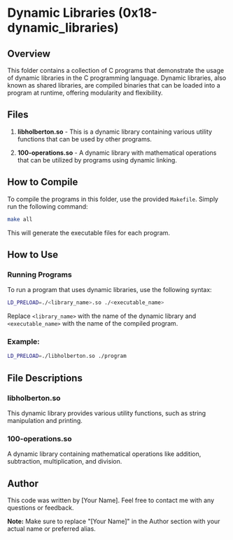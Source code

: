 # Dynamic Libraries (0x18-dynamic_libraries)

## Overview

This folder contains a collection of C programs that demonstrate the usage of dynamic libraries in the C programming language. Dynamic libraries, also known as shared libraries, are compiled binaries that can be loaded into a program at runtime, offering modularity and flexibility.

## Files

1. **libholberton.so** - This is a dynamic library containing various utility functions that can be used by other programs.

2. **100-operations.so** - A dynamic library with mathematical operations that can be utilized by programs using dynamic linking.

## How to Compile

To compile the programs in this folder, use the provided `Makefile`. Simply run the following command:

```bash
make all
```

This will generate the executable files for each program.

## How to Use

### Running Programs

To run a program that uses dynamic libraries, use the following syntax:

```bash
LD_PRELOAD=./<library_name>.so ./<executable_name>
```

Replace `<library_name>` with the name of the dynamic library and `<executable_name>` with the name of the compiled program.

### Example:

```bash
LD_PRELOAD=./libholberton.so ./program
```

## File Descriptions

### libholberton.so

This dynamic library provides various utility functions, such as string manipulation and printing.

### 100-operations.so

A dynamic library containing mathematical operations like addition, subtraction, multiplication, and division.

## Author

This code was written by [Your Name]. Feel free to contact me with any questions or feedback.

**Note:** Make sure to replace "[Your Name]" in the Author section with your actual name or preferred alias.
